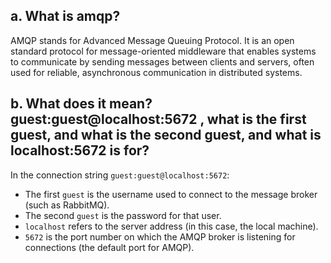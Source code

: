 ## a. What is amqp?

AMQP stands for Advanced Message Queuing Protocol. It is an open standard protocol for message-oriented middleware that enables systems to communicate by sending messages between clients and servers, often used for reliable, asynchronous communication in distributed systems.

## b. What does it mean? guest:guest@localhost:5672 , what is the first guest, and what is the second guest, and what is localhost:5672 is for?

In the connection string `guest:guest@localhost:5672`:

- The first `guest` is the username used to connect to the message broker (such as RabbitMQ).
- The second `guest` is the password for that user.
- `localhost` refers to the server address (in this case, the local machine).
- `5672` is the port number on which the AMQP broker is listening for connections (the default port for AMQP).
